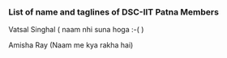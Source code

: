 ### List of name and taglines of DSC-IIT Patna Members 

Vatsal Singhal ( naam nhi suna hoga :-( )

Amisha Ray (Naam me kya rakha hai)
